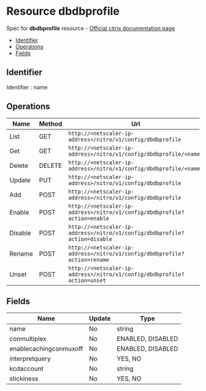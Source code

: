 # Resource dbdbprofile

Spec for **dbdbprofile** resource - [Official citrix documentation page](https://developer-docs.citrix.com/projects/netscaler-nitro-api/en/12.0/configuration/db/dbdbprofile/dbdbprofile/)

- [Identifier](#identifier)
- [Operations](#operations)
- [Fields](#fields)

## Identifier

Identifier : name

## Operations

| Name | Method | Url |
|----|----|----|
| List | GET | `http://<netscaler-ip-address>/nitro/v1/config/dbdbprofile` |
| Get | GET | `http://<netscaler-ip-address>/nitro/v1/config/dbdbprofile/<name>` |
| Delete | DELETE | `http://<netscaler-ip-address>/nitro/v1/config/dbdbprofile/<name>` |
| Update | PUT | `http://<netscaler-ip-address>/nitro/v1/config/dbdbprofile` |
| Add | POST | `http://<netscaler-ip-address>/nitro/v1/config/dbdbprofile` |
| Enable | POST | `http://<netscaler-ip-address>/nitro/v1/config/dbdbprofile?action=enable` |
| Disable | POST | `http://<netscaler-ip-address>/nitro/v1/config/dbdbprofile?action=disable` |
| Rename | POST | `http://<netscaler-ip-address>/nitro/v1/config/dbdbprofile?action=rename` |
| Unset | POST | `http://<netscaler-ip-address>/nitro/v1/config/dbdbprofile?action=unset` |

## Fields

| Name | Update | Type |
|----|----|----|
| name | No | string |
| conmultiplex | No | ENABLED, DISABLED |
| enablecachingconmuxoff | No | ENABLED, DISABLED |
| interpretquery | No | YES, NO |
| kcdaccount | No | string |
| stickiness | No | YES, NO |

